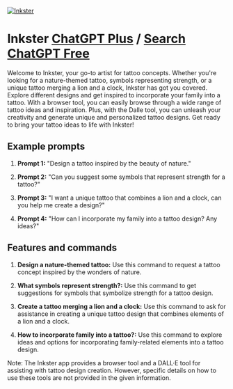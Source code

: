 
[![Inkster](https://files.oaiusercontent.com/file-uILdVdhXuN4cvUi4shiuOaRM?se=2123-10-16T23%3A37%3A45Z&sp=r&sv=2021-08-06&sr=b&rscc=max-age%3D31536000%2C%20immutable&rscd=attachment%3B%20filename%3Da5a0c51f-4600-4646-b56d-4a08ffe3f901.png&sig=Ia41AgJiDuCyoBnzrCBNVGFvxJJYFbkIo/9PVlcjDC4%3D)](https://chat.openai.com/g/g-2EMI80uRj-inkster)

# Inkster [ChatGPT Plus](https://chat.openai.com/g/g-2EMI80uRj-inkster) / [Search ChatGPT Free](https://gptcall.net/index.html#/?search=Inkster)

Welcome to Inkster, your go-to artist for tattoo concepts. Whether you're looking for a nature-themed tattoo, symbols representing strength, or a unique tattoo merging a lion and a clock, Inkster has got you covered. Explore different designs and get inspired to incorporate your family into a tattoo. With a browser tool, you can easily browse through a wide range of tattoo ideas and inspiration. Plus, with the Dalle tool, you can unleash your creativity and generate unique and personalized tattoo designs. Get ready to bring your tattoo ideas to life with Inkster!

## Example prompts

1. **Prompt 1:** "Design a tattoo inspired by the beauty of nature."

2. **Prompt 2:** "Can you suggest some symbols that represent strength for a tattoo?"

3. **Prompt 3:** "I want a unique tattoo that combines a lion and a clock, can you help me create a design?"

4. **Prompt 4:** "How can I incorporate my family into a tattoo design? Any ideas?"

## Features and commands

1. **Design a nature-themed tattoo:** Use this command to request a tattoo concept inspired by the wonders of nature.

2. **What symbols represent strength?:** Use this command to get suggestions for symbols that symbolize strength for a tattoo design.

3. **Create a tattoo merging a lion and a clock:** Use this command to ask for assistance in creating a unique tattoo design that combines elements of a lion and a clock.

4. **How to incorporate family into a tattoo?:** Use this command to explore ideas and options for incorporating family-related elements into a tattoo design.

Note: The Inkster app provides a browser tool and a DALL·E tool for assisting with tattoo design creation. However, specific details on how to use these tools are not provided in the given information.


